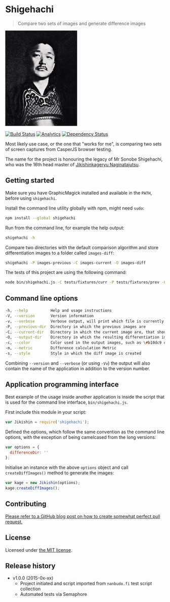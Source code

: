 # Shigehachi

> Compare two sets of images and generate difference images

![Mr Shigehachi Sonobe](./logo.png)

[![Build Status](https://semaphoreapp.com/api/v1/projects/6e43cdad-b9fe-47a3-9b6c-97cd354353f3/331218/shields_badge.svg)](https://semaphoreapp.com/paazmaya/shigehachi)
[![Analytics](https://ga-beacon.appspot.com/UA-2643697-15/shigehachi/index?flat)](https://github.com/igrigorik/ga-beacon)
[![Dependency Status](https://www.versioneye.com/user/projects/54db51cec1bbbda0130002eb/badge.svg?style=flat)](https://www.versioneye.com/user/projects/54db51cec1bbbda0130002eb)

Most likely use case, or the one that "works for me", is comparing
two sets of screen captures from CasperJS browser testing.

The name for the project is honouring the legacy of Mr Sonobe Shigehachi,
who was the 16th head master of [Jikishinkageryu Naginatajutsu](http://naginata.fi/en/koryu).

## Getting started

Make sure you have GraphicMagick installed and available in the `PATH`, before
using `shigehachi`.

Install the command line utility globally with npm, might need `sudo`:

```sh
npm install --global shigehachi
```

Run from the command line, for example the help output:

```sh
shigehachi -h
```

Compare two directories with the default comparison algorithm and store
differentiation images to a folder called `images-diff`:

```sh
shigehachi -P images-previous -C images-current -O images-diff
```

The tests of this project are using the following command:

```sh
node bin/shigehachi.js -C tests/fixtures/curr -P tests/fixtures/prev -O tmp
```

## Command line options

```sh
-h, --help          Help and usage instructions
-V, --version       Version information
-v, --verbose       Verbose output, will print which file is currently being processed
-P, --previous-dir  Directory in which the previous images are
-C, --current-dir   Directory in which the current image are, that should have same names as previous
-O, --output-dir    Directory in which the resulting differentiation images are stored
-c, --color         Color used in the output images, such as \#b10dc9 or purple
-m, --metric        Difference calculation Metric
-s, --style         Style in which the diff image is created
```

Combining `--version` and `--verbose` (or using `-Vv`) the output will also contain the name
of the application in addition to the version number.

## Application programming interface

Best example of the usage inside another application is inside the script that is used
for the command line interface, `bin/shigehachi.js`.

First include this module in your script:

```js
var Jikishin = require('shigehachi');
```

Defined the options, which follow the same convention as the command line options, with the
exception of being camelcased from the long versions:

```js
var options = {
  differenceDir: ''
};
```

Initialise an instance with the above `options` object and call `createDiffImages()` method
to generate the images:

```js
var kage = new Jikishin(options);
kage.createDiffImages();
```

## Contributing

[Please refer to a GitHub blog post on how to create somewhat perfect pull request.](https://github.com/blog/1943-how-to-write-the-perfect-pull-request "How to write the perfect pull request")

## License

Licensed under [the MIT license](./LICENSE).

## Release history

* v1.0.0 (2015-0x-xx)
    - Project initiated and script imported from `nanbudo.fi` test script collection
    - Automated tests via Semaphore

